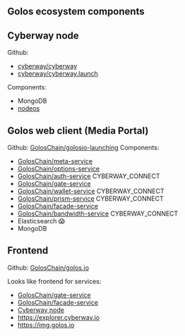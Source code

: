 Golos ecosystem components
---

## Cyberway node

Github: 
- [cyberway/cyberway](https://github.com/cyberway/cyberway) 
- [cyberway/cyberway.launch](https://github.com/cyberway/cyberway.launch) 
 
Components:
- MongoDB
- [nodeos](https://github.com/cyberway/cyberway)

## Golos web client (Media Portal)

Github: [GolosChain/golosio-launching](https://github.com/GolosChain/golosio-launching)
Components:
- [GolosChain/meta-service](https://github.com/GolosChain/meta-service.git)
- [GolosChain/options-service](https://github.com/GolosChain/options-service.git)
- [GolosChain/auth-service](https://github.com/GolosChain/auth-service.git) CYBERWAY_CONNECT
- [GolosChain/gate-service](https://github.com/GolosChain/gate-service.git)
- [GolosChain/wallet-service](https://github.com/GolosChain/wallet-service.git) CYBERWAY_CONNECT
- [GolosChain/prism-service](https://github.com/GolosChain/prism-service.git) CYBERWAY_CONNECT
- [GolosChain/facade-service](https://github.com/GolosChain/facade-service.git)
- [GolosChain/bandwidth-service](https://github.com/GolosChain/bandwidth-service.git) CYBERWAY_CONNECT
- Elasticsearch 😱 
- MongoDB 


## Frontend

Github: [GolosChain/golos.io](https://github.com/GolosChain/golos.io) 

Looks like frontend for services:  
- [GolosChain/gate-service](https://github.com/GolosChain/gate-service.git)
- [GolosChain/facade-service](https://github.com/GolosChain/facade-service.git)
- [Cyberway node](https://github.com/cyberway/cyberway)
- https://explorer.cyberway.io
- https://img.golos.io


